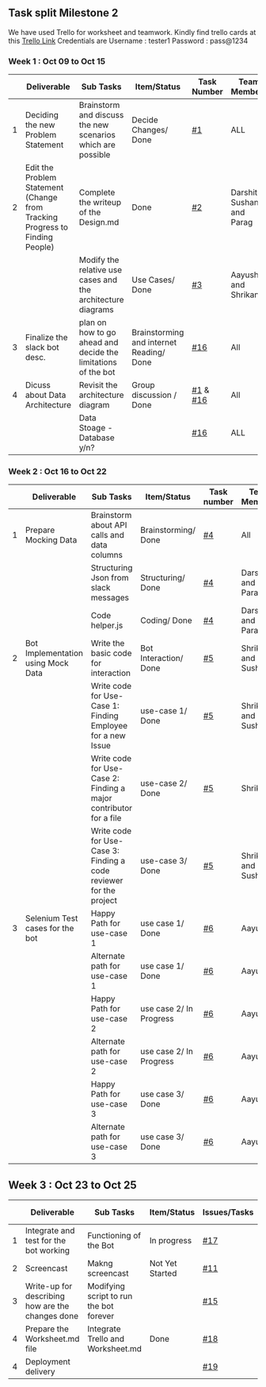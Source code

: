 ## Task split Milestone 2  


We have used Trello for worksheet and teamwork. Kindly find trello cards at this [Trello Link](https://trello.com/b/Bvs2VQ3O/milestone-2) Credentials are Username : tester1  Password : pass@1234



### Week 1 : Oct 09 to Oct 15

|   | Deliverable                          |     Sub Tasks                         | Item/Status                                                           | Task Number                         | Team Members | Start Date     | Estimated Date |        |
|---|-------------------------------------------|-------------------------|-----------------------------------------------------------------------|--------------------------------------|--------------|---------------------|-------------|--------|
| 1 | Deciding the new Problem Statement                 | Brainstorm and discuss the new scenarios which are possible               | Decide Changes/ Done      | [#1](https://trello.com/c/5cSQS0D9)         | ALL              | 09-Oct      | 12-Oct |
| 2 | Edit the Problem Statement (Change from Tracking Progress to Finding People)                           | Complete the writeup of the Design.md                                                   | Done     | [#2](https://trello.com/c/X7RjTngx)         | Darshit, Sushant and Parag | 09-Oct      | 12-Oct |
|  |                                                                     | Modify the relative use cases and the architecture diagrams                                         | Use Cases/ Done                        | [#3](https://trello.com/c/xCFv6907)         | Aayush and Shrikant       | 09-Oct      | 12 - Oct |
| 3 | Finalize the slack bot desc.| plan on how to go ahead and decide the limitations of the bot | Brainstorming and internet Reading/ Done           | [#16](https://trello.com/c/yHcQFtMp)           | All                 | 10-Oct      | 11-Oct |
| 4 | Dicuss about Data Architecture | Revisit the architecture diagram  | Group discussion / Done           | [#1](https://trello.com/c/5cSQS0D9)   & [#16](https://trello.com/c/yHcQFtMp)        | All                 | 13-Oct      | 15-Oct |
|   |                                                                    | Data Stoage - Database y/n?                                                   |  | [#16](https://trello.com/c/yHcQFtMp)           | ALL      | 13-Oct      | 14-Oct |


### Week 2 : Oct 16 to Oct 22

|   | Deliverable        |      Sub Tasks      | Item/Status                                            | Task number   | Team Members | Start Date   | Estimated Date |        |
|---|-----------------------|---------|--------------------------------------------------------|----------------|--------------|------------------|-------------|--------|
| 1 | Prepare Mocking Data | Brainstorm about API calls and data columns                       | Brainstorming/ Done  | [#4](https://trello.com/c/I1iIbFEV)           | All      | 16-Oct      | 17-Oct |
|   | 					   | Structuring Json from slack messages                            | Structuring/ Done  | [#4](https://trello.com/c/I1iIbFEV)           | Darshit and Parag      | 17-Oct      | 22-Oct |
|   | 					   | Code helper.js                            | Coding/ Done  | [#4](https://trello.com/c/I1iIbFEV)           | Darshit and Parag      | 18-Oct      | 22-Oct |
| 2 | Bot Implementation using Mock Data | Write the basic code for interaction                                         | Bot Interaction/ Done  | [#5](https://trello.com/c/zP6UbUX9)           | Shrikant and Sushant      | 16-Oct      | 17-Oct |
|  |  | Write code for Use-Case 1: Finding Employee for a new Issue                                          | use-case 1/ Done  | [#5](https://trello.com/c/zP6UbUX9)           | Shrikant and Sushant      | 16-Oct      | 17-Oct |
|  |  | Write code for Use-Case 2: Finding a major contributor for a file                                    | use-case 2/ Done  | [#5](https://trello.com/c/zP6UbUX9)           | Shrikant      | 16-Oct      | 17-Oct |
|  |  | Write code for Use-Case 3: Finding a code reviewer for the project                                         | use-case 3/ Done  | [#5](https://trello.com/c/zP6UbUX9)           | Shrikant and Sushant      | 16-Oct      | 17-Oct |
| 3 | Selenium Test cases for the bot            | Happy Path for use-case 1       | use case 1/ Done               | [#6](https://trello.com/c/63KibfIG)           | Aayush            | 18-Oct      | 22-Oct |
|   |                                | Alternate path for use-case 1               | use case 1/ Done        | [#6](https://trello.com/c/63KibfIG)           | Aayush              | 18-Oct      | 22-Oct |
|   |                                | Happy Path for use-case 2                   | use case 2/ In Progress                | [#6](https://trello.com/c/63KibfIG)           | Aayush           | 20-Oct      | 24-Oct |
|   |                                | Alternate path for use-case 2               | use case 2/ In Progress                | [#6](https://trello.com/c/63KibfIG)           | Aayush              | 20-Oct      | 24-Oct |
|  |          | Happy Path for use-case 3   									   | use case 3/ Done        | [#6](https://trello.com/c/63KibfIG)           | Aayush | 20-Oct      | 23-Oct |
|   |                                | Alternate path for use-case 3               | use case 3/ Done                | [#6](https://trello.com/c/63KibfIG)           | Aayush              | 20-Oct      | 23-Oct |


## Week 3 : Oct 23 to Oct 25

|   | Deliverable           |  Sub Tasks     | Item/Status                               | Issues/Tasks | Team Members | Estimated Date        | Actual Date |        |
|---|--------------------|------------------|-------------------------------------------|--------------|--------------|-----------------------|-------------|--------|
| 1 | Integrate and test for the bot working        | Functioning of the Bot           |In progress              | [#17](https://trello.com/c/FgK1q8ZI)           | ALL          | 24-Oct      | 25-Oct |
| 2 | Screencast                           | Makng screencast                          |  Not Yet Started            | [#11](https://trello.com/c/SQBDLMix)          | ALL         | 24-Oct      | 24-Oct |
| 3 | Write-up for describing how are the changes done | Modifying script to run the bot   forever |              | [#15](https://trello.com/c/I7X3rIdY)          | Aayush and Darshit | 24-Oct      | 25-Oct |
| 4 | Prepare the Worksheet.md file                                      | Integrate Trello and Worksheet.md | Done  | [#18](https://trello.com/c/EB99r64U)          | Sushant           | 17-Oct      | 25-Oct |
| 4 | Deployment delivery                  |                                           |              | [#19](https://trello.com/c/UUKePlfD)          | ALL                   | 25-Oct      | 25-Oct |

